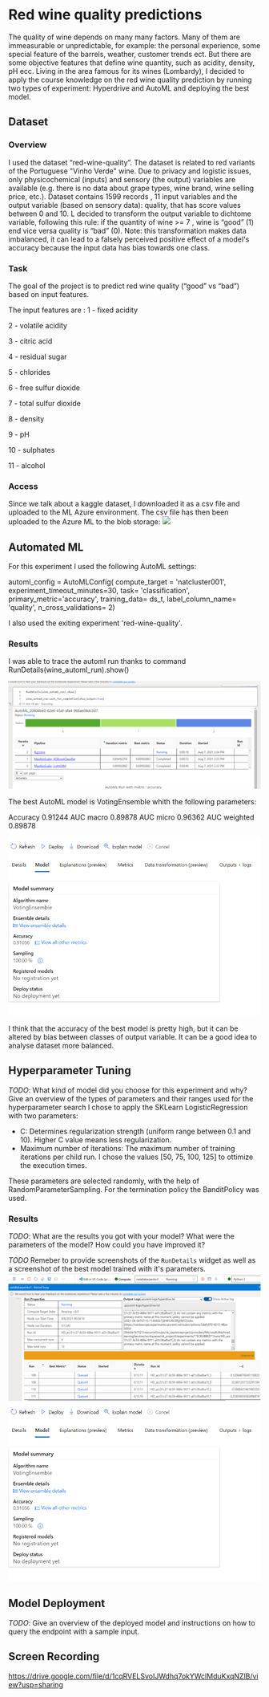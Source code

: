 
# Red wine quality predictions

The quality of wine depends on many many factors. Many of them are immeasurable or unpredictable, for example: the personal experience, some special feature of the barrels, weather, customer trends ect. But there are some objective features that define wine quantity, such as acidity, density, pH ecc.
Living in the area famous for its wines (Lombardy), I decided  to apply the course knowledge on the red wine quality prediction by running two types of experiment: Hyperdrive and AutoML and deploying the best model.  

## Dataset

### Overview
I used the dataset “red-wine-quality”.
The  dataset is related to red variants of the Portuguese "Vinho Verde" wine.  Due to privacy and logistic issues, only physicochemical (inputs) and sensory (the output) variables are available (e.g. there is no data about grape types, wine brand, wine selling price, etc.).
Dataset contains 1599 records , 11 input variables and the output variable (based on sensory data): quality, that has score values between 0 and 10.
L decided to transform the output variable to dichtome variable, following this rule: if the quantity of wine >= 7 , wine is “good” (1) end vice versa quality is “bad” (0).
Note: this transformation makes data imbalanced, it can lead to a falsely perceived positive effect of a model's accuracy because the input data has bias towards one class.

### Task
The goal of the project is to predict red wine quality (“good” vs “bad”) based on input features.

The input features are :
1 - fixed acidity

2 - volatile acidity

3 - citric acid

4 - residual sugar

5 - chlorides

6 - free sulfur dioxide

7 - total sulfur dioxide

8 - density

9 - pH

10 - sulphates

11 - alcohol

### Access
Since we talk about a kaggle dataset, I downloaded it as a csv file and uploaded to the ML Azure environment. The csv file has then been uploaded to the Azure ML to the blob storage:
![](KarpenkoNatalia/nd00333-capstone/images/dataset.PNG)

## Automated ML

For this experiment I used the following AutoML settings:

automl_config = AutoMLConfig(
    compute_target = 'natcluster001',
    experiment_timeout_minutes=30,
    task= 'classification',
    primary_metric='accuracy',
    training_data= ds_t,
    label_column_name= 'quality',
    n_cross_validations= 2)

I also used the exiting experiment 'red-wine-quality'.

### Results


I was able to trace the automl run thanks to command RunDetails(wine_automl_run).show()

![](images/automl_run_in_progress.PNG)

The best AutoML model is VotingEnsemble whith the following parameters:

Accuracy
0.91244
AUC macro
0.89878
AUC micro
0.96362
AUC weighted
0.89878

![](images/best_automl_model.PNG)

I think that the accuracy of the best model is pretty high, but it can be altered by bias between classes of output variable. It can be a good idea to analyse dataset more balanced.


## Hyperparameter Tuning
*TODO*: What kind of model did you choose for this experiment and why? Give an overview of the types of parameters and their ranges used for the hyperparameter search
I chose to apply the SKLearn  LogisticRegression with two parameters:

- C: Determines regularization strength (uniform range between 0.1 and 10). Higher C value means less regularization. 
- Maximum number of iterations: The maximum number of training iterations per child run. I chose the values [50, 75, 100, 125] to ottimize the execution times.

These parameters are selected randomly, with the help of RandomParameterSampling. For the termination policy the BanditPolicy was used.


### Results
*TODO*: What are the results you got with your model? What were the parameters of the model? How could you have improved it?

*TODO* Remeber to provide screenshots of the `RunDetails` widget as well as a screenshot of the best model trained with it's parameters.
![](images/hyperdrive_run_in_progress.PNG)
![](images/best_automl_model.PNG)

## Model Deployment
*TODO*: Give an overview of the deployed model and instructions on how to query the endpoint with a sample input.

## Screen Recording
https://drive.google.com/file/d/1cqRVELSvoIJWdhq7okYWclMduKxqNZlB/view?usp=sharing

